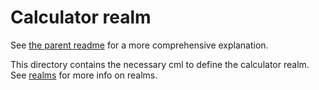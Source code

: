 # Calculator realm

See [the parent readme](../README.md) for a more comprehensive explanation.

This directory contains the necessary cml to define the calculator realm.
See [realms] for more info on realms.

[realms]: https://fuchsia.dev/fuchsia-src/concepts/components/v2/realms
